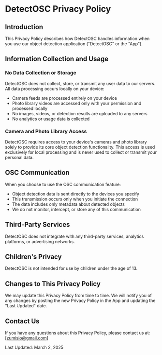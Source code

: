 # DetectOSC Privacy Policy

## Introduction
This Privacy Policy describes how DetectOSC handles information when you use our object detection application ("DetectOSC" or the "App").

## Information Collection and Usage

### No Data Collection or Storage
DetectOSC does not collect, store, or transmit any user data to our servers. All data processing occurs locally on your device:

- Camera feeds are processed entirely on your device
- Photo library videos are accessed only with your permission and processed locally
- No images, videos, or detection results are uploaded to any servers
- No analytics or usage data is collected

### Camera and Photo Library Access
DetectOSC requires access to your device's cameras and photo library solely to provide its core object detection functionality. This access is used exclusively for local processing and is never used to collect or transmit your personal data.

## OSC Communication
When you choose to use the OSC communication feature:
- Object detection data is sent directly to the devices you specify
- This transmission occurs only when you initiate the connection
- The data includes only metadata about detected objects
- We do not monitor, intercept, or store any of this communication

## Third-Party Services
DetectOSC does not integrate with any third-party services, analytics platforms, or advertising networks.

## Children's Privacy
DetectOSC is not intended for use by children under the age of 13.

## Changes to This Privacy Policy
We may update this Privacy Policy from time to time. We will notify you of any changes by posting the new Privacy Policy in the App and updating the "Last Updated" date.

## Contact Us
If you have any questions about this Privacy Policy, please contact us at:
[zumisio@gmail.com]

Last Updated: March 2, 2025
